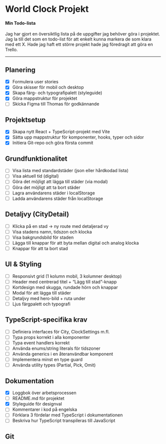 # World Clock Projekt

#### **Min Todo-lista**

Jag har gjort en översiktlig lista på de uppgifter jag behöver göra i projektet.
Jag la till det som en todo-list för att enkelt kunna markera de som klara med ett X. Hade jag haft ett större projekt hade jag föredragit att göra en Trello.

---


## Planering

- [X] Formulera user stories
- [X] Göra skisser för mobil och desktop
- [X] Skapa färg- och typografipalett (styleguide)
- [X] Göra mappstruktur för projektet
- [ ] Skicka Figma till Thomas för godkännande

## Projektsetup

- [X] Skapa nytt React + TypeScript-projekt med Vite
- [X] Sätta upp mappstruktur för komponenter, hooks, typer och sidor
- [X] Initiera Git-repo och göra första commit

## Grundfunktionalitet

- [ ] Visa lista med standardstäder (json eller hårdkodad lista)
- [ ] Visa aktuell tid (digital)
- [ ] Göra det möjligt att lägga till städer (via modal)
- [ ] Göra det möjligt att ta bort städer
- [ ] Lagra användarens städer i localStorage
- [ ] Ladda användarens städer från localStorage

## Detaljvy (CityDetail)

- [ ] Klicka på en stad → ny route med detaljerad vy
- [ ] Visa stadens namn, tidszon och klocka
- [ ] Visa bakgrundsbild för staden
- [ ] Lägga till knappar för att byta mellan digital och analog klocka
- [ ] Knappar för att ta bort stad

## UI & Styling

- [ ] Responsivt grid (1 kolumn mobil, 3 kolumner desktop)
- [ ] Header med centrerad titel + “Lägg till stad”-knapp
- [ ] Kortdesign med skugga, rundade hörn och knappar
- [ ] Modal för att lägga till städer
- [ ] Detaljvy med hero-bild + ruta under
- [ ] Ljus färgpalett och typografi

## TypeScript-specifika krav

- [ ] Definiera interfaces för City, ClockSettings m.fl.
- [ ] Typa props korrekt i alla komponenter
- [ ] Typa event handlers korrekt
- [ ] Använda enums/string literals för tidszoner
- [ ] Använda generics i en återanvändbar komponent
- [ ] Implementera minst en type guard
- [ ] Använda utility types (Partial, Pick, Omit)

## Dokumentation

- [X] Loggbok över arbetsprocessen
- [ ] README.md för projektet
- [X] Styleguide för designval
- [ ] Kommentarer i kod på engelska
- [ ] Förklara 3 fördelar med TypeScript i dokumentationen
- [ ] Beskriva hur TypeScript transpileras till JavaScript

## Git

